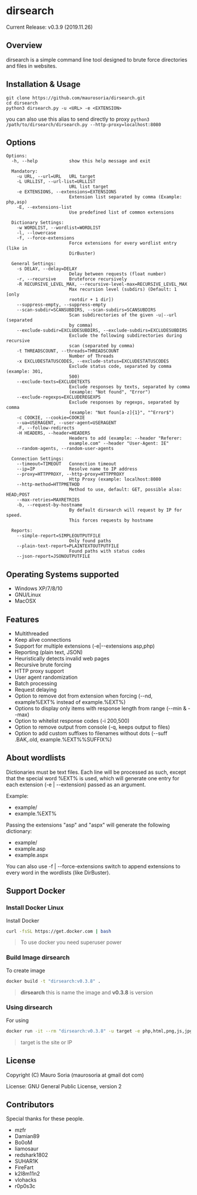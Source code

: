dirsearch
=========

Current Release: v0.3.9 (2019.11.26)


Overview
--------
dirsearch is a simple command line tool designed to brute force directories and files in websites.


Installation & Usage
------------

```
git clone https://github.com/maurosoria/dirsearch.git
cd dirsearch
python3 dirsearch.py -u <URL> -e <EXTENSION>
```

you can also use this alias to send directly to proxy
`python3 /path/to/dirsearch/dirsearch.py --http-proxy=localhost:8080`


Options
-------


```
Options:
  -h, --help            show this help message and exit

  Mandatory:
    -u URL, --url=URL   URL target
    -L URLLIST, --url-list=URLLIST
                        URL list target
    -e EXTENSIONS, --extensions=EXTENSIONS
                        Extension list separated by comma (Example: php,asp)
    -E, --extensions-list
                        Use predefined list of common extensions

  Dictionary Settings:
    -w WORDLIST, --wordlist=WORDLIST
    -l, --lowercase
    -f, --force-extensions
                        Force extensions for every wordlist entry (like in
                        DirBuster)

  General Settings:
    -s DELAY, --delay=DELAY
                        Delay between requests (float number)
    -r, --recursive     Bruteforce recursively
    -R RECURSIVE_LEVEL_MAX, --recursive-level-max=RECURSIVE_LEVEL_MAX
                        Max recursion level (subdirs) (Default: 1 [only
                        rootdir + 1 dir])
    --suppress-empty, --suppress-empty
    --scan-subdir=SCANSUBDIRS, --scan-subdirs=SCANSUBDIRS
                        Scan subdirectories of the given -u|--url (separated
                        by comma)
    --exclude-subdir=EXCLUDESUBDIRS, --exclude-subdirs=EXCLUDESUBDIRS
                        Exclude the following subdirectories during recursive
                        scan (separated by comma)
    -t THREADSCOUNT, --threads=THREADSCOUNT
                        Number of Threads
    -x EXCLUDESTATUSCODES, --exclude-status=EXCLUDESTATUSCODES
                        Exclude status code, separated by comma (example: 301,
                        500)
    --exclude-texts=EXCLUDETEXTS
                        Exclude responses by texts, separated by comma
                        (example: "Not found", "Error")
    --exclude-regexps=EXCLUDEREGEXPS
                        Exclude responses by regexps, separated by comma
                        (example: "Not foun[a-z]{1}", "^Error$")
    -c COOKIE, --cookie=COOKIE
    --ua=USERAGENT, --user-agent=USERAGENT
    -F, --follow-redirects
    -H HEADERS, --header=HEADERS
                        Headers to add (example: --header "Referer:
                        example.com" --header "User-Agent: IE"
    --random-agents, --random-user-agents

  Connection Settings:
    --timeout=TIMEOUT   Connection timeout
    --ip=IP             Resolve name to IP address
    --proxy=HTTPPROXY, --http-proxy=HTTPPROXY
                        Http Proxy (example: localhost:8080
    --http-method=HTTPMETHOD
                        Method to use, default: GET, possible also: HEAD;POST
    --max-retries=MAXRETRIES
    -b, --request-by-hostname
                        By default dirsearch will request by IP for speed.
                        This forces requests by hostname

  Reports:
    --simple-report=SIMPLEOUTPUTFILE
                        Only found paths
    --plain-text-report=PLAINTEXTOUTPUTFILE
                        Found paths with status codes
    --json-report=JSONOUTPUTFILE
```


Operating Systems supported
---------------------------
- Windows XP/7/8/10
- GNU/Linux
- MacOSX

Features
--------
- Multithreaded
- Keep alive connections
- Support for multiple extensions (-e|--extensions asp,php)
- Reporting (plain text, JSON)
- Heuristically detects invalid web pages
- Recursive brute forcing
- HTTP proxy support
- User agent randomization
- Batch processing
- Request delaying
- Option to remove dot from extension when forcing (--nd, example%EXT% instead of example.%EXT%)
- Options to display only items with response length from range (--min & --max)
- Option to whitelist response codes (-i 200,500)
- Option to remove output from console (-q, keeps output to files)
- Option to add custom suffixes to filenames without dots (--suff .BAK,.old, example.%EXT%%SUFFIX%)

About wordlists
---------------
Dictionaries must be text files. Each line will be processed as such, except that the special word %EXT% is used, which will generate one entry for each extension (-e | --extension) passed as an argument.

Example:
- example/
- example.%EXT%

Passing the extensions "asp" and "aspx" will generate the following dictionary:
- example/
- example.asp
- example.aspx

You can also use -f | --force-extensions switch to append extensions to every word in the wordlists (like DirBuster).

## Support Docker
### Install Docker Linux
Install Docker
```sh
curl -fsSL https://get.docker.com | bash
```
> To use docker you need superuser power

### Build Image dirsearch
To create image
```sh
docker build -t "dirsearch:v0.3.8" .
```
> **dirsearch** this is name the image and **v0.3.8** is version

### Using dirsearch
For using
```sh
docker run -it --rm "dirsearch:v0.3.8" -u target -e php,html,png,js,jpg
```
> target is the site or IP

License
-------
Copyright (C) Mauro Soria (maurosoria at gmail dot com)

License: GNU General Public License, version 2


Contributors
---------
Special thanks for these people.

- mzfr
- Damian89
- Bo0oM
- liamosaur
- redshark1802
- SUHAR1K
- FireFart
- k2l8m11n2
- vlohacks
- r0p0s3c
